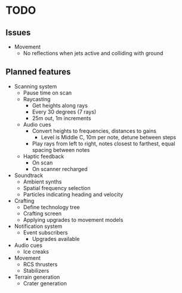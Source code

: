 # TODO
## Issues
- Movement
  - No reflections when jets active and colliding with ground

## Planned features
- Scanning system
  - Pause time on scan
  - Raycasting
    - Get heights along rays
    - Every 30 degrees (7 rays)
    - 25m out, 1m increments
  - Audio cues
    - Convert heights to frequencies, distances to gains
      - Level is Middle C, 10m per note, detune between steps
    - Play rays from left to right, notes closest to farthest, equal spacing between notes
  - Haptic feedback
    - On scan
    - On scanner recharged
- Soundtrack
  - Ambient synths
  - Spatial frequency selection
  - Particles indicating heading and velocity
- Crafting
  - Define technology tree
  - Crafting screen
  - Applying upgrades to movement models
- Notification system
  - Event subscribers
    - Upgrades available
- Audio cues
  - Ice creaks
- Movement
  - RCS thrusters
  - Stabilizers
- Terrain generation
  - Crater generation
